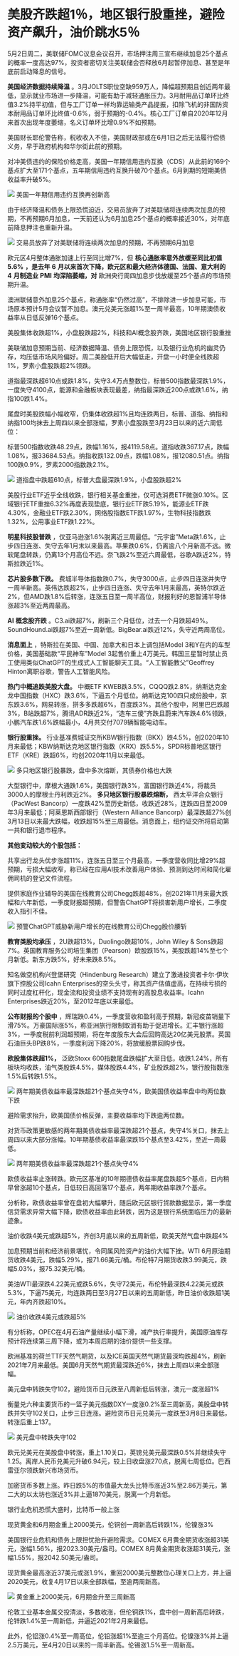 # 美股齐跌超1％，地区银行股重挫，避险资产飙升，油价跳水5％

5月2日周二，美联储FOMC议息会议召开，市场押注周三宣布继续加息25个基点的概率一度高达97%，投资者密切关注美联储会否释放6月起暂停加息、甚至是年底前启动降息的信号。

**美国经济数据持续降温**
。3月JOLTS职位空缺959万人，降幅超预期且创近两年最低，显示就业市场进一步降温，可能有助于减轻通胀压力。3月耐用品订单环比终值3.2%持平初值，但与工厂订单一样均靠运输类产品提振，扣除飞机的非国防资本耐用品订单环比终值-0.6%，弱于预期的-0.4%。核心工厂订单自2020年12月来首次出现年度萎缩，名义订单环比增0.9%不如预期。

美国财长耶伦警告称，税收收入不佳，美国财政部或在6月1日之后无法履行偿债义务，早于政府机构和华尔街此前的预期。

对冲美债违约的保险价格走高，美国一年期信用违约互换（CDS）从此前的169个基点扩大至171个基点，五年期信用违约互换升破70个基点。6月到期的短期美债收益率升破5%。

![](https://inews.gtimg.com/om_bt/OxCqM1tsvifiN_oKbQGy2QnLfoLFdvTEu7qPRl9y51sPIAA/1000)
美国一年期信用违约互换再创新高

由于经济降温和债务上限恐慌迫近，交易员放弃了对美联储将连续两次加息的预期，不再预期6月加息，一天前还认为6月加息25个基点的概率接近30%，对年底前降息押注也重新升温。

![](https://inews.gtimg.com/om_bt/OQdpRQyFgSaWXWq3pYDW-6LAABji_8ak9XzDIqTPy6NWAAA/1000)
交易员放弃了对美联储将连续两次加息的预期，不再预期6月加息

欧元区4月整体通胀加速上行至同比增7%，但 **核心通胀率意外放缓至同比初值** **5.6%** **，是去年** **6**
**月以来首次下降，欧元区和最大经济体德国、法国、意大利的** **4** **月制造业** **PMI** **均深陷萎缩，对**
欧洲央行周四加息步伐放缓至25个基点的市场预期升温。

澳洲联储意外加息25个基点，称通胀率“仍然过高”，不排除进一步加息可能，市场原本预计5月会议暂不加息。澳元兑美元涨超1%至一周半最高，10年期澳债收益率从日低反弹16个基点。

美股集体收跌超1%，小盘股跌超2%，科技和AI概念股齐跌，美国地区银行股重挫

美联储加息预期当前、经济数据降温、债务上限恐慌，以及银行业危机的幽灵仍存，均压低市场风险偏好。周二美股低开后大幅低走，开盘一小时便全线跌超1%，罗素小盘股跌超2%领跌。

道指最深跌超610点或跌1.8%，失守3.4万点整数位，标普500指数最深跌1.9%，一度失守4100点，能源和金融板块表现最差，纳指最深跌近200点或跌1.6%，纳指100跌1.4%。

尾盘时美股跌幅小幅收窄，仍集体收跌超1%且均连跌两日，标普、道指、纳指和纳指100均抹去上周四以来全部涨幅，罗素小盘股跌至3月23日以来的近六周低位：

标普500指数收跌48.29点，跌幅1.16%，报4119.58点。道指收跌367.17点，跌幅1.08%，报33684.53点。纳指收跌132.09点，跌幅1.08%，报12080.51点。纳指100跌0.9%，罗素2000指数跌2.1%。

![](https://inews.gtimg.com/om_bt/O-ZBa-wUsACaDgZHzBJHG3GHiq33ys87Q7c8FxDgQWXpAAA/1000)
道指盘中跌超610点，标普大盘最深跌1.9%，小盘股跌超2%

美股行业ETF近乎全线收跌，银行相关基金重挫，仅可选消费ETF微涨0.10%。区域银行ETF重挫6.32%再度表现垫底，银行业ETF跌5.19%，能源业ETF跌4.30%，金融业ETF跌2.30%，网络股指数ETF跌1.97%，生物科技指数跌1.32%，公用事业ETF跌1.22%。

**明星科技股普跌**
，仅亚马逊涨1.6%脱离近三周最低。“元宇宙”Meta跌1.6%，止步四日连涨、失守去年1月末以来最高。苹果跌0.6%，仍离逾八个月新高不远。微软尾盘转跌，仍离13个月高位不远。奈飞跌2%至近六周最低，谷歌A跌近2%，特斯拉跌近1%。

**芯片股多数下跌。**
费城半导体指数跌0.7%，失守3000点，止步四日连涨并失守一周半新高。英伟达跌超2%，止步四日连涨、失守去年1月来最高，英特尔跌近2%，但AMD跌1.8%后转涨，连涨五日至一周半高位，财报利好的恩智浦半导体涨超3%至近两周最高。

**AI** **概念股齐跌**
。C3.ai跌超7%，刷新三个月低位，过去一个月跌超49%。SoundHound.ai跌超7%至近一周新低。BigBear.ai跌近12%，失守近两周高位。

**消息面上** ，特斯拉在美国、中国、加拿大和日本上调包括Model 3和Y在内的车型价格，美国基础款“平民神车”Model
3起售价重上4万美元。韩国三星暂时禁止员工使用类似ChatGPT的生成式人工智能聊天工具。“人工智能教父”Geoffrey
Hinton离职谷歌，警告人工智能风险。

**热门中概追跌美股大盘。** 中概ETF
KWEB跌3.5%，CQQQ跌2.8%，纳斯达克金龙中国指数（HXC）跌3.6%，下逼五个月低位。纳斯达克100四只成份股中，京东跌3.6%，网易转涨，拼多多跌超6%，百度跌3%。其他个股中，阿里巴巴跌超3%，B站跌超7%，腾讯ADR跌近2%，“造车三傻”齐跌且蔚来汽车跌4.6%领跌，小鹏汽车跌1.6%跌幅最小，4月共交付7079辆智能电动车。

**银行股重挫。**
行业基准费城证交所KBW银行指数（BKX）跌4.5%，创2020年10月来最低；KBW纳斯达克地区银行指数（KRX）跌5.5%，SPDR标普地区银行ETF（KRE）跌超6%，均创2020年11月以来最低。

![](https://inews.gtimg.com/om_bt/OyJo54vuMIbqKlpxkNVjB6Qtj0CJS_go9RE2sdDoIJgfMAA/1000)
多只地区银行股暴跌，盘中多次熔断，其债券价格也大跌

大型银行中，摩根大通跌1.6%，美国银行跌3%，富国银行跌近4%，将裁员3000人的摩根士丹利跌近2%。 **多只地区银行股暴跌熔断，**
西太平洋合众银行（PacWest Bancorp）一度跌42%至历史新低，收跌近28%，连跌四日至2009年3月来最低；阿莱恩斯西部银行（Western
Alliance Bancorp）最深跌超27%创3月13日以来最大跌幅，收跌超15%至三周最低。消息面上，纽约证交所将启动第一共和银行退市程序。

**其他变动较大的个股包括：**

共享出行龙头优步涨超11%，连涨五日至三个月最高，一季度营收同比增29%超预期，亏损大幅收窄，称已经在应用AI技术改善用户体验、预测到达时间和简化雇佣司机的登记文件流程。

提供家庭作业辅导的美国在线教育公司Chegg跌超48%，创2021年11月来最大跌幅和六年新低，一季度财报超预期，但警告ChatGPT将损害新用户增长，二季度收入指引不佳。

![](https://inews.gtimg.com/om_bt/O8JFYgGjqsJNiuWu--OaR_kZqVH3gskJwEl3Q_GqAbYLMAA/1000)
预警ChatGPT威胁新用户增长的在线教育公司Chegg股价腰斩

**教育类股均承压** ，2U跌超13%，Duolingo跌超10%，John Wiley &
Sons跌超7%。英国教育服务公司培生集团（Pearson）欧股跌15%，美股跌超14%至七个月新低。新东方跌5%，好未来跌8.5%。

知名做空机构兴登堡研究（Hindenburg Research）建立了激进投资者卡尔·伊坎旗下控股公司Icahn
Enterprises的空头头寸，称其资产估值虚高，在持续亏损的同时过度杠杆化，现金流和投资业绩不支持现有的高股息收益率。Icahn
Enterprises跌近20%，至2012年底以来最低。

**公布财报的个股中**
，辉瑞跌0.4%，一季度营收和盈利高于预期，新冠疫苗销量下滑75%。万豪国际涨5%，称亚洲旅行限制取消有助于促进增长。汇丰银行涨超3%，一季度税前利润超预期，将在年度股东大会后回购高达20亿美元股票。英国石油巨头BP跌8%，一季度利润下降20%，将放缓股票回购步伐。

**欧股集体跌超1%，** 泛欧Stoxx
600指数尾盘跌幅扩大至日低，收跌1.24%，所有板块均收跌，油气类股跌4.5%，媒体股跌4.4%，矿业股跌超2%，银行股指数涨1.5%后转跌1.5%。

![](https://inews.gtimg.com/om_bt/OHlCP57fjLt82MpaujO0_iGLYKZSLOx2gb5gpqQXAh25EAA/1000)
两年期美债收益率最深跌超21个基点失守4%，欧美国债收益率盘中均两位数下跌

避险需求抬升，欧美国债价格反弹，主要收益率均下跌逾两位数。

对货币政策更敏感的两年期美债收益率最深跌超21个基点，失守4%关口，抹去上周四以来大部分涨幅。10年期基债收益率最深跌15个基点至3.42%，至近一周最低。

![](https://inews.gtimg.com/om_bt/OMK6GGyW6Q68QTzoMdT8ej-5kwzcqTaUt38a1K0KROpU4AA/1000)
两年期美债收益率最深跌超21个基点失守4%

欧债收益率止涨转跌。欧元区基准的10年期德债收益率尾盘跌超5个基点，日内稍早曾涨超10个基点，日低较日高回落17个基点，两年期收益率跌7个基点。

分析称，欧债收益率曾在盘初大幅攀升，随后欧元区银行贷款数据显示，第一季度信贷需求异常大幅下降，欧债收益率由此转跌，因为这是银行系统面临压力的最新迹象。

油价收跌4美元或跌超5%，齐创3月底以来的五周新低，欧美天然气盘中跌超4%

加息预期当前和经济前景堪忧，令同属风险资产的油价大幅下挫。WTI
6月原油期货收跌4美元，跌幅5.29%，报71.66美元/桶。布伦特7月期货收跌3.99美元，跌幅5.03%，报75.32美元/桶。

美油WTI最深跌4.22美元或跌5.6%，失守72美元，布伦特最深跌4.22美元或跌5.3%，下逼75美元，均连跌两日至3月27日以来的五周新低，昨日油价收跌超1美元，年内齐跌超10%。

![](https://inews.gtimg.com/om_bt/OfCwMYKOUdCX2ohzmqPaLh2zuF7FgquV2OJLHeuWuP1dcAA/1000)
油价收跌4美元或跌超5%

有分析称，OPEC在4月石油产量继续小幅下滑，减产执行率提升，美国原油库存预计将连续第三周下降，或为本周后期的油价提供一些支撑。

欧洲基准的荷兰TTF天然气期货，以及ICE英国天然气期货最深均跌超4%，刷新2021年7月来最低。美国6月天然气期货最深跌近6%，抹去上周四以来全部涨幅。

美元盘中转跌失守102，避险货币日元跌至八周新低后转涨，澳元一度涨超1%

衡量兑六种主要货币的一篮子美元指数DXY一度涨0.2%至三周新高，美股盘中转跌并失守102关口，止步三日连涨。避险货币日元兑美元一度跌至3月8日来最低，转涨后重上137。

![](https://inews.gtimg.com/om_bt/Oq7bq9rTpO2YqAB_NRRFXU2UWgWzsv7AGzFK9b1lermXoAA/1000)
美元盘中转跌失守102

欧元兑美元在美股盘中转涨，重上1.10关口，英镑兑美元最深跌0.5%并继续失守1.25。离岸人民币兑美元升破6.94元，较上日收盘涨270点，脱离七周低位。巴西雷亚尔领跌新兴市场货币。

加密货币多数上涨。昨日跌5%的市值最大龙头比特币涨近3%至2.86万美元，第二大的以太坊也涨近3%并上逼1870美元，脱离一个月新低。

银行业危机恐慌大盛时，比特币一般上涨

现货黄金和6月期金重上2000美元，伦铜创一周新高后转跌1%，伦镍涨3%

美国银行业危机和债务上限担忧抬升避险需求。COMEX 6月黄金期货收涨超31美元，涨幅1.56%，报2023.30美元/盎司。COMEX
8月黄金期货收涨超31美元，涨幅1.55%，报2042.50美元/盎司。

现货黄金最高涨近37美元或涨1.9%，重回2000美元整数位心理关口上方，并上逼2020美元，收复4月17日以来全部跌幅，至逾两周新高。

![](https://inews.gtimg.com/om_bt/Owt-T4LE-R3U_Mp6EFUf5YV5oxKh2fOWv9kZZ5e7-vfu0AA/1000)
黄金重上2000美元，6月期金升至三周新高

伦敦工业基本金属交投清淡，多数收涨，但伦铜跌1%，盘中创一周新高后转跌，伦锌跌1.4%至一周新低，并逼近2021年2月来最低。

此外，伦铝涨0.4%至一周高位，伦铅涨超1%至逾三个月高位。伦镍涨3%并上逼2.5万美元，至4月20日以来的一周半新高。伦锡涨1.5%至一周新高。

